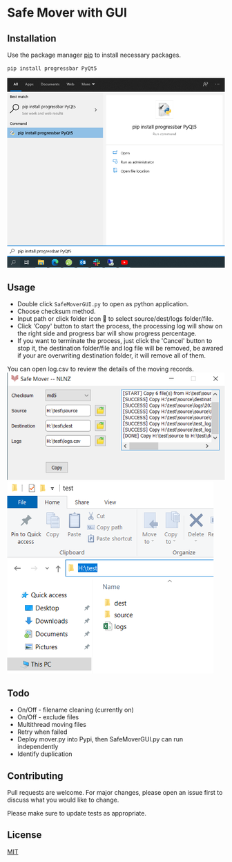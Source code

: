 # Safe Mover with GUI


## Installation

Use the package manager [pip](https://pip.pypa.io/en/stable/) to install necessary packages. 

```bash
pip install progressbar PyQt5
```
![image](img/pip_install_package.png)
## Usage
- Double click `SafeMoverGUI.py` to open as python application. 
- Choose checksum method.
- Input path or click folder icon 📁 to select source/dest/logs folder/file. 
- Click 'Copy' button to start the process, the processing log will show on the right side and progress bar will show progress percentage. 
- If you want to terminate the process, just click the 'Cancel' button to stop it, the destination folder/file and log file will be removed, be awared if your are overwriting destination folder, it will remove all of them.

You can open log.csv to review the details of the moving records. 
![image](img/SafeMover.png)
![image](img/FileStructure.png)

## Todo
- On/Off - filename cleaning (currently on)
- On/Off - exclude files
- Multithread moving files
- Retry when failed
- Deploy mover.py into Pypi, then SafeMoverGUI.py can run independently
- Identify duplication

## Contributing
Pull requests are welcome. For major changes, please open an issue first to discuss what you would like to change.

Please make sure to update tests as appropriate.

## License
[MIT](https://choosealicense.com/licenses/mit/)